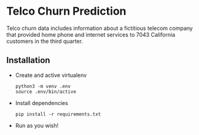 # Telco Churn Prediction

Telco churn data includes information about a fictitious telecom company that provided home phone and internet services to 7043 California customers in the third quarter.


## Installation
* Create and active virtualenv
    ```
    python3 -m venv .env
    source .env/bin/active
    ```
* Install dependencies
    ```
    pip install -r requirements.txt
    ```
* Run as you wish!
